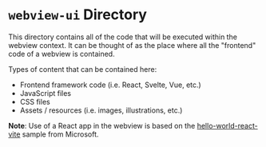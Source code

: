 # `webview-ui` Directory

This directory contains all of the code that will be executed within the webview context. It can be thought of as the place where all the "frontend" code of a webview is contained.

Types of content that can be contained here:

- Frontend framework code (i.e. React, Svelte, Vue, etc.)
- JavaScript files
- CSS files
- Assets / resources (i.e. images, illustrations, etc.)

**Note**: Use of a React app in the webview is based on the [hello-world-react-vite](https://github.com/microsoft/vscode-webview-ui-toolkit-samples/tree/main/frameworks/hello-world-react-vite) sample from Microsoft.
